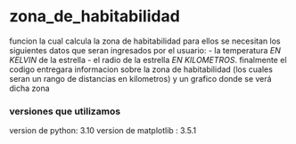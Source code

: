 # zona_de_habitabilidad
funcion la cual calcula la zona de habitabilidad
para ellos se necesitan los siguientes datos que seran ingresados por el usuario:
    - la temperatura *EN KELVIN* de la estrella 
    - el radio de la estrella *EN KILOMETROS*.
finalmente el codigo entregara informacion sobre la zona de habitabilidad (los cuales seran un rango de distancias en kilometros) y un grafico donde se verá dicha zona

### versiones que utilizamos
version de python: 3.10
version de matplotlib : 3.5.1

